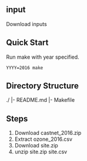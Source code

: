 input
-----

Download inputs

Quick Start
-----------

Run make with year specified.

```
YYYY=2016 make
```

Directory Structure
-------------------
./
 |- README.md
 |- Makefile


Steps
-----
1. Download castnet_2016.zip
2. Extract ozone_2016.csv
3. Download site.zip
4. unzip site.zip site.csv
